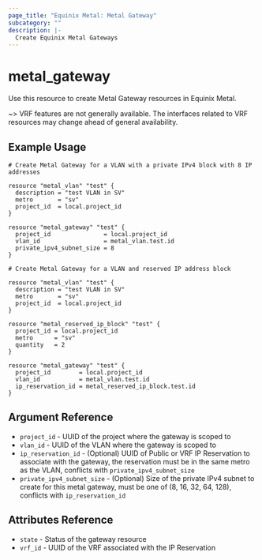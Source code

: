 ```yaml
---
page_title: "Equinix Metal: Metal Gateway"
subcategory: ""
description: |-
  Create Equinix Metal Gateways
---
```


# metal\_gateway

Use this resource to create Metal Gateway resources in Equinix Metal.

~> VRF features are not generally available. The interfaces related to VRF resources may change ahead of general availability.

## Example Usage

```hcl
# Create Metal Gateway for a VLAN with a private IPv4 block with 8 IP addresses

resource "metal_vlan" "test" {
  description = "test VLAN in SV"
  metro       = "sv"
  project_id  = local.project_id
}

resource "metal_gateway" "test" {
  project_id               = local.project_id
  vlan_id                  = metal_vlan.test.id
  private_ipv4_subnet_size = 8
}
```

```hcl
# Create Metal Gateway for a VLAN and reserved IP address block

resource "metal_vlan" "test" {
  description = "test VLAN in SV"
  metro       = "sv"
  project_id  = local.project_id
}

resource "metal_reserved_ip_block" "test" {
  project_id = local.project_id
  metro      = "sv"
  quantity   = 2
}

resource "metal_gateway" "test" {
  project_id        = local.project_id
  vlan_id           = metal_vlan.test.id
  ip_reservation_id = metal_reserved_ip_block.test.id
}
```

## Argument Reference

* `project_id` - UUID of the project where the gateway is scoped to
* `vlan_id` - UUID of the VLAN where the gateway is scoped to
* `ip_reservation_id` - (Optional)  UUID of Public or VRF IP Reservation to associate with the gateway, the reservation must be in the same metro as the VLAN, conflicts with `private_ipv4_subnet_size`
* `private_ipv4_subnet_size` - (Optional) Size of the private IPv4 subnet to create for this metal gateway, must be one of (8, 16, 32, 64, 128), conflicts with `ip_reservation_id`

## Attributes Reference

* `state` - Status of the gateway resource
* `vrf_id` - UUID of the VRF associated with the IP Reservation
